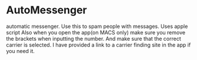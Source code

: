 # AutoMessenger
automatic messenger. Use this to spam people with messages.  Uses apple script
Also when you open the app(on MACS only) make sure you remove the brackets when inputting the number. 
And make sure that the correct carrier is selected. I have provided a link to a carrier finding site in the app 
if you need it. 
